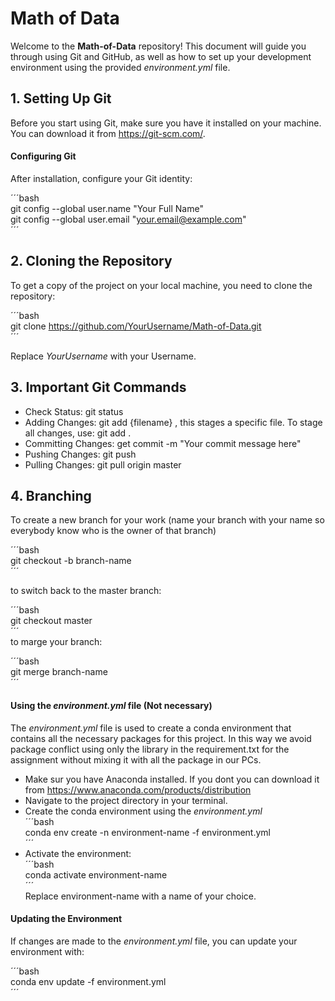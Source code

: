 # Math of Data

Welcome to the **Math-of-Data** repository! This document will guide you through using Git and GitHub, as well as how to set up your development environment using the provided *environment.yml* file.

## 1. Setting Up Git

Before you start using Git, make sure you have it installed on your machine. You can download it from https://git-scm.com/.

#### Configuring Git 

After installation, configure your Git identity:

´´´bash  
git config --global user.name "Your Full Name"  
git config --global user.email "your.email@example.com"  
´´´
## 2. Cloning the Repository

To get a copy of the project on your local machine, you need to clone the repository:

´´´bash  
git clone https://github.com/YourUsername/Math-of-Data.git  
´´´

Replace *YourUsername* with your Username.

## 3. Important Git Commands
- Check Status: git status  
- Adding Changes: git add {filename} , this stages a specific file. To stage all changes, use: git add .
- Committing Changes: get commit -m "Your commit message here"  
- Pushing Changes: git push 
- Pulling Changes: git pull origin master

## 4. Branching

To create a new branch for your work (name your branch with your name so everybody know who is the owner of that branch)

´´´bash  
git checkout -b branch-name  
´´´  

to switch back to the master branch:  

´´´bash  
git checkout master  
´´´  
to marge your branch:  

´´´bash  
git merge branch-name  
´´´  

#### Using the *environment.yml* file (Not necessary)

The *environment.yml* file is used to create a conda environment that contains all the necessary packages for this project.
In this way we avoid package conflict using only the library in the requirement.txt for the assignment without mixing it with all the package in our PCs.

- Make sur you have Anaconda installed. If you dont you can download it from https://www.anaconda.com/products/distribution
- Navigate to the project directory in your terminal.
- Create the conda environment using the *environment.yml*  
  ´´´bash  
  conda env create -n environment-name -f environment.yml  
  ´´´  
- Activate the environment:  
  ´´´bash  
  conda activate environment-name  
  ´´´  
  Replace environment-name with a name of your choice.

#### Updating the Environment

If changes are made to the *environment.yml* file, you can update your environment with:

´´´bash  
conda env update -f environment.yml  
´´´  

  
  
  











